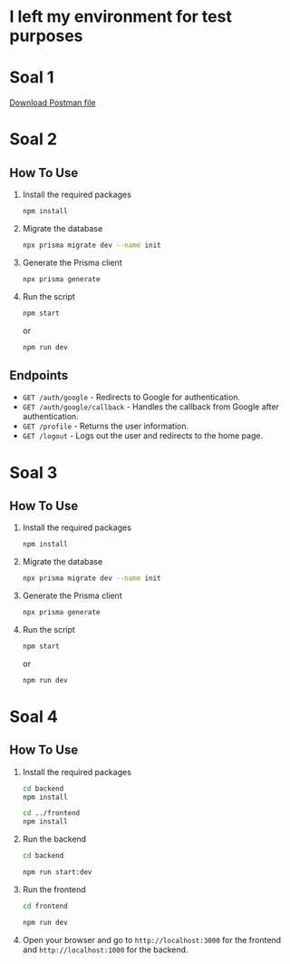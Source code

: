 # I left my environment for test purposes
# Soal 1
[Download Postman file](./soal1/Tech_Test_PSI.postman_collection.json)

# Soal 2
## How To Use
1. Install the required packages
    ```bash
    npm install
    ```
2. Migrate the database
    ```bash
    npx prisma migrate dev --name init
    ```
3. Generate the Prisma client
    ```bash
    npx prisma generate
    ```

4. Run the script
    ```bash
    npm start
    ```
    or
    ```bash
    npm run dev
    ```

## Endpoints
- `GET /auth/google` - Redirects to Google for authentication.
- `GET /auth/google/callback` - Handles the callback from Google after authentication.
- `GET /profile` - Returns the user information.
- `GET /logout` - Logs out the user and redirects to the home page.


# Soal 3

## How To Use
1. Install the required packages
    ```bash
    npm install
    ```
2. Migrate the database
    ```bash
    npx prisma migrate dev --name init
    ```
3. Generate the Prisma client
    ```bash
    npx prisma generate
    ```
4. Run the script
    ```bash
    npm start
    ```
    or
    ```bash
    npm run dev
    ```

# Soal 4
<!-- backend dan frontend -->
## How To Use
1. Install the required packages
    ```bash
    cd backend
    npm install

    cd ../frontend
    npm install
    ```
2. Run the backend
    ```bash
    cd backend
    ```
    ```bash
    npm run start:dev
    ```
3. Run the frontend
    ```bash
    cd frontend
    ```
    ```bash
    npm run dev
    ```

4. Open your browser and go to `http://localhost:3000` for the frontend and `http://localhost:1000` for the backend.


